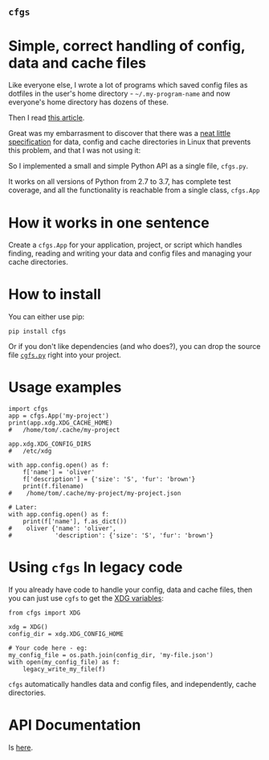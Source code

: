 `cfgs`
-------------

Simple, correct handling of config, data and cache files
==========================================

Like everyone else, I wrote a lot of programs which saved config files
as dotfiles in the user's home directory - `~/.my-program-name` and now
everyone's home directory has dozens of these.

Then I read
[this article](https://0x46.net/thoughts/2019/02/01/dotfile-madness/).

Great was my embarrasment to discover that there was a
[neat little specification](https://0x46.net/thoughts/2019/02/01/dotfile-madness/)
for data, config and cache directories in Linux that prevents this problem, and
that I was not using it:

So I implemented a small and simple Python API as a single file, `cfgs.py`.

It works on all versions of Python from 2.7 to 3.7, has complete test coverage,
and all the functionality is reachable from a single class, `cfgs.App`

How it works in one sentence
============

Create a `cfgs.App` for your application, project, or script which
handles finding, reading and writing your data and config files and
managing your cache directories.

How to install
===============

You can either use pip:

    pip install cfgs

Or if you don't like dependencies (and who does?), you can drop the source file
[`cgfs.py`](https://raw.githubusercontent.com/timedata-org/cfgs/master/cfgs.py)
right into your project.


Usage examples
==================

    import cfgs
    app = cfgs.App('my-project')
    print(app.xdg.XDG_CACHE_HOME)
    #   /home/tom/.cache/my-project

    app.xdg.XDG_CONFIG_DIRS
    #   /etc/xdg

    with app.config.open() as f:
        f['name'] = 'oliver'
        f['description'] = {'size': 'S', 'fur': 'brown'}
        print(f.filename)
    #    /home/tom/.cache/my-project/my-project.json

    # Later:
    with app.config.open() as f:
        print(f['name'], f.as_dict())
    #    oliver {'name': 'oliver',
    #            'description': {'size': 'S', 'fur': 'brown'}



Using `cfgs` In legacy code
=================

If you already have code to handle your config, data and cache files, then you
can just use `cgfs` to get the
[XDG variables](https://specifications.freedesktop.org/basedir-spec/basedir-spec-latest.html):

    from cfgs import XDG

    xdg = XDG()
    config_dir = xdg.XDG_CONFIG_HOME

    # Your code here - eg:
    my_config_file = os.path.join(config_dir, 'my-file.json')
    with open(my_config_file) as f:
        legacy_write_my_file(f)


`cfgs` automatically handles data and config files, and independently, cache
directories.


API Documentation
=================

Is [here](cfgs.html).
